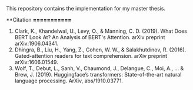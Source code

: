 This repository contains the implementation for my master thesis.

**Citation
**===========**
1. Clark, K., Khandelwal, U., Levy, O., & Manning, C. D. (2019). What Does BERT Look At? An Analysis of BERT's Attention. arXiv preprint arXiv:1906.04341.
2. Dhingra, B., Liu, H., Yang, Z., Cohen, W. W., & Salakhutdinov, R. (2016). Gated-attention readers for text comprehension. arXiv preprint arXiv:1606.01549.
3. Wolf, T., Debut, L., Sanh, V., Chaumond, J., Delangue, C., Moi, A., ... & Brew, J. (2019). Huggingface’s transformers: State-of-the-art natural language processing. ArXiv, abs/1910.03771.
